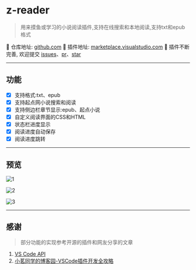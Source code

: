 # z-reader

> 用来摸鱼或学习的小说阅读插件,支持在线搜索和本地阅读,支持txt和epub格式

📕 仓库地址: [github.com](https://github.com/aooiuu/z-reader)
📗 插件地址: [marketplace.visualstudio.com](https://marketplace.visualstudio.com/items?itemName=aooiu.z-reader)
📘 插件不断完善, 欢迎提交 [issues](https://github.com/aooiuu/z-reader/issues)、[pr](https://github.com/aooiuu/z-reader/pulls)、[star](https://github.com/aooiuu/z-reader)

---

## 功能

- [x] 支持格式:txt、epub
- [x] 支持起点网小说搜索和阅读
- [x] 支持侧边栏章节显示:epub、起点小说
- [x] 自定义阅读界面的CSS和HTML
- [x] 状态栏进度显示
- [x] 阅读进度自动保存
- [x] 阅读进度跳转

---

## 预览

![1](https://user-images.githubusercontent.com/28108111/68991070-72f48c00-0895-11ea-92f0-c57e8764c700.png)

![2](https://user-images.githubusercontent.com/28108111/68991071-7556e600-0895-11ea-96ca-f8e6cbaffb1c.gif)

![3](https://user-images.githubusercontent.com/28108111/68991073-7851d680-0895-11ea-975a-52aa9875aeed.gif)

---

## 感谢

> 部分功能的实现参考开源的插件和网友分享的文章

1. [VS Code API](https://code.visualstudio.com/api/references/vscode-api/)
2. [小茗同学的博客园-VSCode插件开发全攻略](https://www.cnblogs.com/liuxianan/p/vscode-plugin-overview.html)
